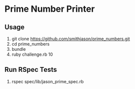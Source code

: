 # Prime Number Printer

## Usage
1. git clone https://github.com/smithjason/prime_numbers.git
2. cd prime_numbers
3. bundle
4. ruby challenge.rb 10

## Run RSpec Tests
1. rspec spec/lib/jason_prime_spec.rb
